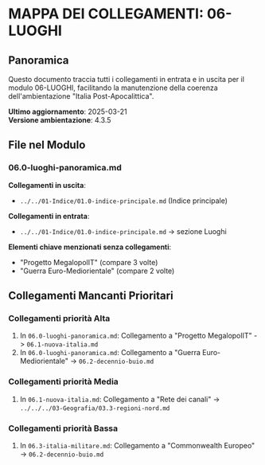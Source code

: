 # MAPPA DEI COLLEGAMENTI: 06-LUOGHI

## Panoramica
Questo documento traccia tutti i collegamenti in entrata e in uscita per il modulo 06-LUOGHI, facilitando la manutenzione della coerenza dell'ambientazione "Italia Post-Apocalittica".

**Ultimo aggiornamento**: 2025-03-21  
**Versione ambientazione**: 4.3.5

## File nel Modulo

### 06.0-luoghi-panoramica.md
**Collegamenti in uscita**:
- `../../01-Indice/01.0-indice-principale.md` (Indice principale)

**Collegamenti in entrata**:
- `../../01-Indice/01.0-indice-principale.md` → sezione Luoghi

**Elementi chiave menzionati senza collegamenti**:
- "Progetto MegalopolIT" (compare 3 volte)
- "Guerra Euro-Mediorientale" (compare 2 volte)

## Collegamenti Mancanti Prioritari

### Collegamenti priorità Alta
1. In `06.0-luoghi-panoramica.md`: Collegamento a "Progetto MegalopolIT" -> `06.1-nuova-italia.md`
2. In `06.0-luoghi-panoramica.md`: Collegamento a "Guerra Euro-Mediorientale" -> `06.2-decennio-buio.md`

### Collegamenti priorità Media
1. In `06.1-nuova-italia.md`: Collegamento a "Rete dei canali" -> `../../../03-Geografia/03.3-regioni-nord.md`

### Collegamenti priorità Bassa
1. In `06.3-italia-militare.md`: Collegamento a "Commonwealth Europeo" -> `06.2-decennio-buio.md`
